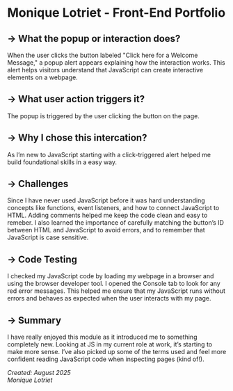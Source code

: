 # Monique Lotriet - Front-End Portfolio

## → What the popup or interaction does?
When the user clicks the button labeled "Click here for a Welcome Message," a popup alert appears explaining how the interaction works. This alert helps visitors understand that JavaScript can create interactive elements on a webpage.

## →	What user action triggers it?
The popup is triggered by the user clicking the button on the page. 

## → Why I chose this intercation? 
As I’m new to JavaScript starting with a click-triggered alert helped me build foundational skills in a easy way.

## → Challenges
Since I have never used JavaScript before it was hard understanding concepts like functions, event listeners, and how to connect JavaScript to HTML. Adding comments helped me keep the code clean and easy to remeber. I also learned the importance of carefully matching the button’s ID between HTML and JavaScript to avoid errors, and to remember that JavaScript is case sensitive.

## → Code Testing
I checked my JavaScript code by loading my webpage in a browser and using the browser developer tool. I opened the Console tab to look for any red error messages. This helped me ensure that my JavaScript runs without errors and behaves as expected when the user interacts with my page.

## → Summary
I have really enjoyed this module as it introduced me to something completely new. Looking at JS in my current role at work, it’s starting to make more sense. I’ve also picked up some of the terms used and feel more confident reading JavaScript code when inspecting pages (kind of!).

*Created: August 2025*  
*Monique Lotriet*